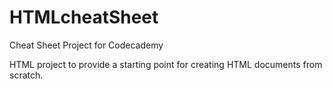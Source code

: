# HTMLcheatSheet
Cheat Sheet Project for Codecademy

HTML project to provide a starting point for creating HTML documents from scratch.
